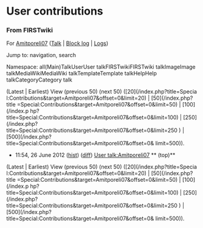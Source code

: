 

# User contributions

### From FIRSTwiki

For [Amitporeli07](/index.php?title=User:Amitporeli07&action=edit
"User:Amitporeli07" ) ([Talk](/index.php/User_talk:Amitporeli07 "User
talk:Amitporeli07" ) | [Block
log](/index.php?title=Special:Log&type=block&page=User:Amitporeli07
"Special:Log" ) | [Logs](/index.php?title=Special:Log&user=Amitporeli07
"Special:Log" ))

Jump to: navigation, search

Namespace:  all(Main)TalkUserUser talkFIRSTwikiFIRSTwiki talkImageImage
talkMediaWikiMediaWiki talkTemplateTemplate talkHelpHelp talkCategoryCategory
talk

(Latest | Earliest) View (previous 50) (next 50) ([20](/index.php?title=Specia
l:Contributions&target=Amitporeli07&offset=0&limit=20) | [50](/index.php?title
=Special:Contributions&target=Amitporeli07&offset=0&limit=50) | [100](/index.p
hp?title=Special:Contributions&target=Amitporeli07&offset=0&limit=100) | [250]
(/index.php?title=Special:Contributions&target=Amitporeli07&offset=0&limit=250
) | [500](/index.php?title=Special:Contributions&target=Amitporeli07&offset=0&
limit=500)).

  * 11:54, 26 June 2012 ([hist](/index.php?title=User_talk:Amitporeli07&action=history "User talk:Amitporeli07" )) ([diff](/index.php?title=User_talk:Amitporeli07&diff=prev&oldid=170082 "User talk:Amitporeli07" )) [User talk:Amitporeli07](/index.php/User_talk:Amitporeli07 "User talk:Amitporeli07" ) ** (top)**

(Latest | Earliest) View (previous 50) (next 50) ([20](/index.php?title=Specia
l:Contributions&target=Amitporeli07&offset=0&limit=20) | [50](/index.php?title
=Special:Contributions&target=Amitporeli07&offset=0&limit=50) | [100](/index.p
hp?title=Special:Contributions&target=Amitporeli07&offset=0&limit=100) | [250]
(/index.php?title=Special:Contributions&target=Amitporeli07&offset=0&limit=250
) | [500](/index.php?title=Special:Contributions&target=Amitporeli07&offset=0&
limit=500)).

